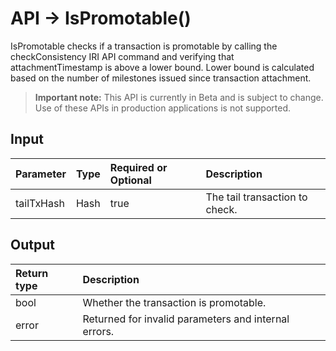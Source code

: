 # API -> IsPromotable()
IsPromotable checks if a transaction is promotable by calling the checkConsistency IRI API command and verifying that attachmentTimestamp is above a lower bound. Lower bound is calculated based on the number of milestones issued since transaction attachment.
> **Important note:** This API is currently in Beta and is subject to change. Use of these APIs in production applications is not supported.


## Input

| Parameter       | Type | Required or Optional | Description |
|:---------------|:--------|:--------| :--------|
| tailTxHash | Hash | true | The tail transaction to check.  |




## Output

| Return type     | Description |
|:---------------|:--------|
| bool | Whether the transaction is promotable. |
| error | Returned for invalid parameters and internal errors. |



